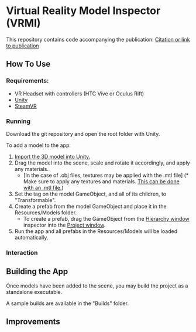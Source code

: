 # Virtual Reality Model Inspector (VRMI) #
This repository contains code accompanying the publication:
	[Citation or link to publication](www.google.com)

## How To Use ##

### Requirements: ###
* VR Headset with controllers (HTC Vive or Oculus Rift)
* [Unity](https://unity3d.com/)
* [SteamVR](https://store.steampowered.com/steamvr)

### Running ###
Download the git repository and open the root folder with Unity.

To add a model to the app:
1. [Import the 3D model into Unity.](https://docs.unity3d.com/540/Documentation/Manual/HOWTO-importObject.html)
2. Drag the model into the scene, scale and rotate it accordingly, and apply any materials.
	* [In the case of .obj files, textures may be applied with the .mtl file] (* Make sure to apply any textures and materials. [This can be done with an .mtl file.](https://www.youtube.com/watch?v=uoxSUFdkv7Y))
3. Set the tag on the model GameObject, and all of its children, to "Transformable".
4. Create a prefab from the model GameObject and place it in the Resources/Models folder.
	* To create a prefab, drag the GameObject from the [Hierarchy window](https://docs.unity3d.com/Manual/Hierarchy.html) inspector into the [Project window](https://docs.unity3d.com/Manual/ProjectView.html).
5. Run the app and all prefabs in the Resources/Models will be loaded automatically.

### Interaction ###

## Building the App ##
Once models have been added to the scene, you may build the project as a standalone executable.

A sample builds are available in the "Builds" folder.

## Improvements ##
